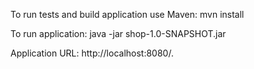 To run tests and build application use Maven: mvn install

To run application: java -jar shop-1.0-SNAPSHOT.jar

Application URL: http://localhost:8080/.


